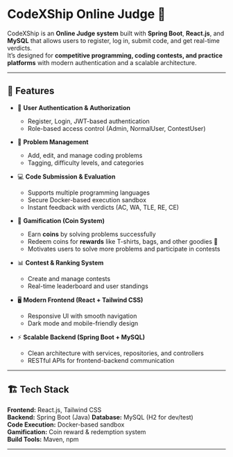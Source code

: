 # CodeXShip Online Judge 🚀

CodeXShip is an **Online Judge system** built with **Spring Boot**, **React.js**, and **MySQL** that allows users to register, log in, submit code, and get real-time verdicts.  
It’s designed for **competitive programming, coding contests, and practice platforms** with modern authentication and a scalable architecture.

---

## 📌 Features
- 🔐 **User Authentication & Authorization**  
  - Register, Login, JWT-based authentication  
  - Role-based access control (Admin, NormalUser, ContestUser)  

- 📝 **Problem Management**  
  - Add, edit, and manage coding problems  
  - Tagging, difficulty levels, and categories  

- 💻 **Code Submission & Evaluation**  
  - Supports multiple programming languages  
  - Secure Docker-based execution sandbox  
  - Instant feedback with verdicts (AC, WA, TLE, RE, CE)  

- 🎯 **Gamification (Coin System)**  
  - Earn **coins** by solving problems successfully  
  - Redeem coins for **rewards** like T-shirts, bags, and other goodies 🎁  
  - Motivates users to solve more problems and participate in contests  

- 📊 **Contest & Ranking System**  
  - Create and manage contests  
  - Real-time leaderboard and user standings  

- 🖥️ **Modern Frontend (React + Tailwind CSS)**  
  - Responsive UI with smooth navigation  
  - Dark mode and mobile-friendly design  

- ⚡ **Scalable Backend (Spring Boot + MySQL)**  
  - Clean architecture with services, repositories, and controllers  
  - RESTful APIs for frontend-backend communication  

---

## 🏗️ Tech Stack
**Frontend:** React.js, Tailwind CSS  
**Backend:** Spring Boot (Java)
**Database:** MySQL (H2 for dev/test)  
**Code Execution:** Docker-based sandbox  
**Gamification:** Coin reward & redemption system  
**Build Tools:** Maven, npm  

---

